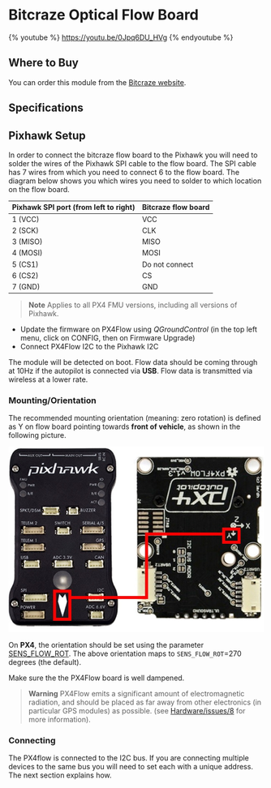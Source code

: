# Bitcraze Optical Flow Board





{% youtube %}
https://youtu.be/0Jpq6DU_HVg
{% endyoutube %}


## Where to Buy

You can order this module from the [Bitcraze website](https://www.bitcraze.io/flow-breakout/).


## Specifications




## Pixhawk Setup

In order to connect the bitcraze flow board to the Pixhawk you will need to solder the wires of the Pixhawk SPI
cable to the flow board. The SPI cable has 7 wires from which you need to connect 6 to the flow board. The diagram below shows you which wires you need to solder to which location on the flow board.

| Pixhawk SPI port (from left to right) | Bitcraze flow board |
| -- | -- |
| 1 (VCC)  | VCC |
| 2 (SCK)  | CLK |
| 3 (MISO) | MISO |
| 4 (MOSI) | MOSI |
| 5 (CS1) | Do not connect |
| 6 (CS2) | CS |
| 7 (GND) | GND |


> **Note** Applies to all PX4 FMU versions, including all versions of Pixhawk.

- Update the firmware on PX4Flow using *QGroundControl* (in the top left menu, click on CONFIG, then on Firmware Upgrade)
- Connect PX4Flow I2C to the Pixhawk I2C

The module will be detected on boot.
Flow data should be coming through at 10Hz if the autopilot is connected via **USB**. 
Flow data is transmitted via wireless at a lower rate.


### Mounting/Orientation

The recommended mounting orientation (meaning: zero rotation) is defined as Y on flow board pointing towards **front of vehicle**, as shown in the following picture.

![PX4Flow align with Pixhawk](../../assets/hardware/sensors/px4flow/px4flowalignwithpixhawk.jpg)

On **PX4**, the orientation should be set using the parameter [SENS_FLOW_ROT](../advanced_config/parameter_reference.md#SENS_FLOW_ROT). 
The above orientation maps to `SENS_FLOW_ROT`=270 degrees (the default). 

Make sure the the PX4Flow board is well dampened.

> **Warning** PX4Flow emits a significant amount of electromagnetic radiation, and should be placed as far away from other electronics (in particular GPS modules) as possible.
  (see [Hardware/issues/8](https://github.com/PX4/Hardware/issues/8) for more information).


### Connecting

The PX4flow is connected to the I2C bus. 
If you are connecting multiple devices to the same bus you will need to set each with a unique address. 
The next section explains how.